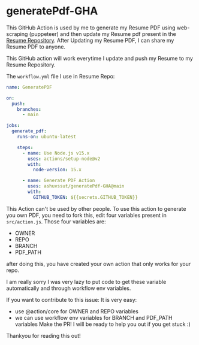# generatePdf-GHA

This GitHub Action is used by me to generate my Resume PDF using web-scraping (puppeteer) and then update my Resume pdf present in the [Resume Repository](https://github.com/ashuvssut/ashuvssut-resume/tree/download).
After Updating my Resume PDF, I can share my Resume PDF to anyone.

This GitHub action will work everytime I update and push my Resume to my Resume Repository.

The `workflow.yml` file I use in Resume Repo:
```yml
name: GeneratePDF

on:
  push:
    branches:
      - main

jobs:
  generate_pdf:
    runs-on: ubuntu-latest

    steps:
      - name: Use Node.js v15.x
        uses: actions/setup-node@v2
        with:
          node-version: 15.x

      - name: Generate PDF Action
        uses: ashuvssut/generatePdf-GHA@main
        with:
          GITHUB_TOKEN: ${{secrets.GITHUB_TOKEN}}

```

This Action can't be used by other people.
To use this action to generate you own PDF, you need to fork this, edit four variables present in `src/action.js`. Those four variables are:
- OWNER
- REPO
- BRANCH
- PDF_PATH

after doing this, you have created your own action that only works for your repo.

I am really sorry I was very lazy to put code to get these variable automatically and through workflow env variables.

If you want to contribute to this issue:
It is very easy: 
- use @action/core for OWNER and REPO variables
- we can use workflow env variables for BRANCH and PDF_PATH variables
Make the PR! I will be ready to help you out if you get stuck :)

Thankyou for reading this out!

